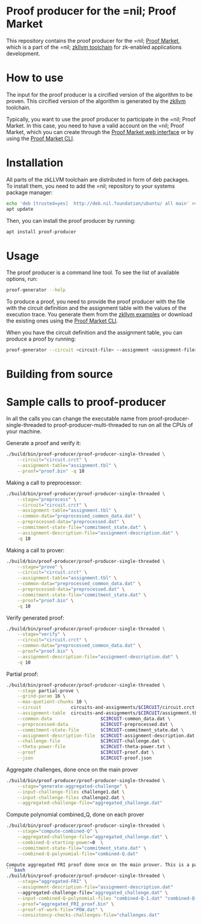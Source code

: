 # Proof producer for the =nil; Proof Market
This repository contains the proof producer for the =nil;
[Proof Market](https://proof.market/), which is a part of the =nil;
[zkllvm toolchain](https://github.com/NilFoundation/zkLLVM) for zk-enabled
applications development.

# How to use

The input for the proof producer is a circified version of the algorithm to be
proven. This circified version of the algorithm is generated by the
[zkllvm](https://raw.githubusercontent.com/NilFoundation/zkllvm) toolchain.

Typically, you want to use the proof producer to participate in the =nil;
Proof Market. In this case, you need to have a valid account on the =nil;
Proof Market, which you can create through the
[Proof Market web interface](https://proof.market/) or by using the
[Proof Market CLI](https://github.com/NilFoundation/proof-market-toolchain/).

# Installation

All parts of the zkLLVM toolchain are distributed in form of deb packages.
To install them, you need to add the =nil; repository to your systems package
manager:

```bash
echo 'deb [trusted=yes]  http://deb.nil.foundation/ubuntu/ all main' >>/etc/apt/sources.list
apt update
```

Then, you can install the proof producer by running:

```bash
apt install proof-producer
```

# Usage

The proof producer is a command line tool. To see the list of available
options, run:

```bash
proof-generator --help
```

To produce a proof, you need to provide the proof producer with the file with
the circuit definition and the assignment table with the values of the
execution trace. You generate them from the
[zkllvm examples](https://github.com/NilFoundation/zkLLVM) or download the
existing ones using the
[Proof Market CLI](https://github.com/NilFoundation/proof-market-toolchain/).

When you have the circuit definition and the assignment table, you can produce
a proof by running:

```bash
proof-generator --circuit <circuit-file> --assignment <assignment-file> --proof <proof-file>
```

# Building from source

# Sample calls to proof-producer

In all the calls you can change the executable name from
proof-producer-single-threaded to proof-producer-multi-threaded to run on all
the CPUs of your machine.

Generate a proof and verify it:
```bash
./build/bin/proof-producer/proof-producer-single-threaded \
    --circuit="circuit.crct" \
    --assignment-table="assignment.tbl" \
    --proof="proof.bin" -q 10
```

Making a call to preprocessor:

```bash
./build/bin/proof-producer/proof-producer-single-threaded \
    --stage="preprocess" \
    --circuit="circuit.crct" \
    --assignment-table="assignment.tbl" \
    --common-data="preprocessed_common_data.dat" \
    --preprocessed-data="preprocessed.dat" \
    --commitment-state-file="commitment_state.dat" \
    --assignment-description-file="assignment-description.dat" \
    -q 10
```

Making a call to prover:

```bash
./build/bin/proof-producer/proof-producer-single-threaded \
    --stage="prove" \
    --circuit="circuit.crct" \
    --assignment-table="assignment.tbl" \
    --common-data="preprocessed_common_data.dat" \
    --preprocessed-data="preprocessed.dat" \
    --commitment-state-file="commitment_state.dat" \
    --proof="proof.bin" \
    -q 10
```

Verify generated proof:
```bash
./build/bin/proof-producer/proof-producer-single-threaded \
    --stage="verify" \
    --circuit="circuit.crct" \
    --common-data="preprocessed_common_data.dat" \
    --proof="proof.bin" \
    --assignment-description-file="assignment-description.dat" \
    -q 10
```

Partial proof:
```bash
./build/bin/proof-producer/proof-producer-single-threaded \
    --stage partial-prove \
    --grind-param 16 \
    --max-quotient-chunks 10 \
    --circuit           circuits-and-assignments/$CIRCUIT/circuit.crct \
    --assignment-table  circuits-and-assignments/$CIRCUIT/assignment.tbl \
    --common-data                  $CIRCUIT-common_data.dat \
    --preprocessed-data            $CIRCUIT-preprocessed.dat \
    --commitment-state-file        $CIRCUIT-commitment_state.dat \
    --assignment-description-file  $CIRCUIT-assignment-description.dat \
    --challenge-file               $CIRCUIT-challenge.dat \
    --theta-power-file             $CIRCUIT-theta-power.txt \
    --proof                        $CIRCUIT-proof.dat \
    --json                         $CIRCUIT-proof.json
```

Aggregate challenges, done once on the main prover
```bash
./build/bin/proof-producer/proof-producer-single-threaded \
    --stage="generate-aggregated-challenge" \
    --input-challenge-files challenge1.dat \
    --input-challenge-files challenge2.dat \
    --aggregated-challenge-file="aggregated_challenge.dat"
```

Compute polynomial combined_Q, done on each prover
```bash
./build/bin/proof-producer/proof-producer-single-threaded \
    --stage="compute-combined-Q" \
    --aggregated-challenge-file="aggregated_challenge.dat" \
    --combined-Q-starting-power=0  \
    --commitment-state-file="commitment_state.dat" \
    --combined-Q-polynomial-file="combined-Q.dat"

Compute aggregated FRI proof done once on the main prover. This is a part of the complete proof.
```bash
./build/bin/proof-producer/proof-producer-single-threaded \
    --stage="aggregated-FRI" \
    --assignment-description-file="assignment-description.dat"
    --aggregated-challenge-file="aggregated_challenge.dat" \
    --input-combined-Q-polynomial-files "combined-Q-1.dat" "combined-Q-2.dat" \
    --proof="aggregated_FRI_proof.bin" \
    --proof-of-work-file="POW.dat" \
    --consistency-checks-challenges-file="challenges.dat"
```
